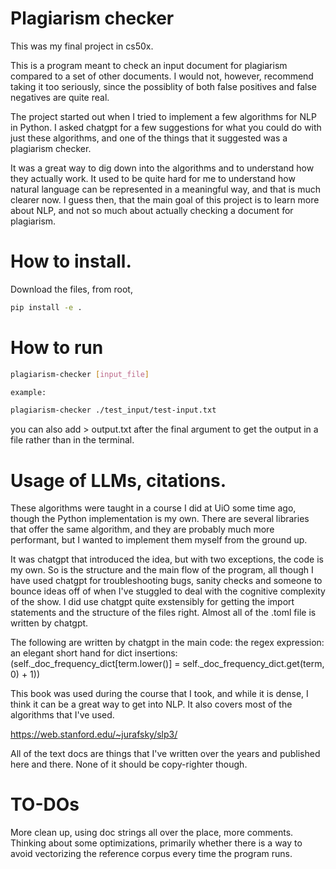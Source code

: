 # Plagiarism checker 

This was my final project in cs50x.

This is a program meant to check an input document for plagiarism compared to a set of other documents.
I would not, however, recommend taking it too seriously, since the possiblity of both false positives and 
false negatives are quite real. 

The project started out when I tried to implement a few algorithms for NLP in Python. I asked chatgpt 
for a few suggestions for what you could do with just these algorithms, and one of the things that it 
suggested was a plagiarism checker. 

It was a great way to dig down into the algorithms and to understand how they actually work. 
It used to be quite hard for me to understand how natural language can be represented in a meaningful 
way, and that is much clearer now. I guess then, that the main goal of this project is to learn more 
about NLP, and not so much about actually checking a document for plagiarism. 


# How to install. 

Download the files, from root, 

```bash 
pip install -e .

```

# How to run

```bash 
plagiarism-checker [input_file]

example: 

plagiarism-checker ./test_input/test-input.txt


```
you can also add > output.txt after the final argument to get the output in a file rather than in the terminal. 


# Usage of LLMs, citations. 

These algorithms were taught in a course I did at UiO some time ago, though the Python implementation is my own. 
There are several libraries that offer the same algorithm, and they are probably much more performant, but I wanted 
to implement them myself from the ground up. 

It was chatgpt that introduced the idea, but with two exceptions, the code is my own. So is the structure and the main flow 
of the program, all though I have used chatgpt for troubleshooting bugs, sanity checks and someone to 
bounce ideas off of when I've stuggled to deal with the cognitive complexity of the show. 
I did use chatgpt quite exstensibly for getting the import statements and the structure of the files right. 
Almost all of the .toml file is written by chatgpt. 

The following are written by chatgpt in the main code: 
 the regex expression: 
an elegant short hand for dict insertions: (self._doc_frequency_dict[term.lower()] = self._doc_frequency_dict.get(term, 0) + 1))


This book was used during the course that I took, and while it is dense, I think it can be a great way to get 
into NLP. It also covers most of the algorithms that I've used. 

https://web.stanford.edu/~jurafsky/slp3/

All of the text docs are things that I've written over the years and published here and there. None of it should be copy-righter though. 

# TO-DOs 

More clean up, using doc strings all over the place, more comments. Thinking about some optimizations, primarily whether there is a way to avoid vectorizing the reference corpus every time the program runs. 